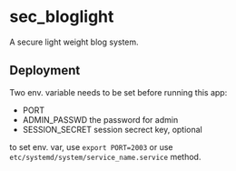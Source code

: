 # sec_bloglight


A secure light weight blog system.



## Deployment

Two env. variable needs to be set before running this app:  
- PORT
- ADMIN_PASSWD the password for admin
- SESSION_SECRET  session secrect key, optional 

to set env. var, use `export PORT=2003` or use `etc/systemd/system/service_name.service` method.